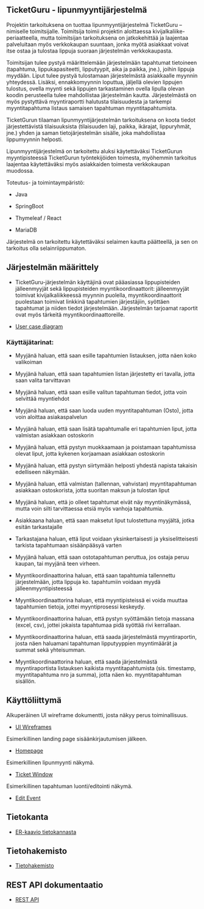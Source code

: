 ## TicketGuru - lipunmyyntijärjestelmä

Projektin tarkoituksena on tuottaa lipunmyyntijärjestelmä TicketGuru –nimiselle toimitsijalle. Toimitsija toimii projektin aloittaessa kivijalkaliike-periaatteella, mutta toimitsijan tarkoituksena on jatkokehittää ja laajentaa palveluitaan myös verkkokaupan suuntaan, jonka myötä asiakkaat voivat itse ostaa ja tulostaa lippuja suoraan järjestelmän verkkokaupasta.

Toimitsijan tulee pystyä määrittelemään järjestelmään tapahtumat tietoineen (tapahtuma, lippukapasiteetti, lipputyypit, aika ja paikka, jne.), joihin lippuja myydään. Liput tulee pystyä tulostamaan järjestelmästä asiakkaalle myynnin yhteydessä. Lisäksi, ennakkomyynnin loputtua, jäljellä olevien lippujen tulostus, ovella myynti sekä lippujen tarkastaminen ovella lipulla olevan koodin perusteella tulee mahdollistaa järjestelmän kautta. Järjestelmästä on myös pystyttävä myyntiraportti halutusta tilaisuudesta ja tarkempi myyntitapahtuma listaus samaisen tapahtuman myyntitapahtumista.

TicketGurun tilaaman lipunmyyntijärjestelmän tarkoituksena on koota tiedot järjestettävistä tilaisuuksista (tilaisuuden laji, paikka, ikärajat, lippuryhmät, jne.) yhden ja saman tietojärjestelmän sisälle, joka mahdollistaa lippumyynnin helposti.

Lipunmyyntijärjestelmä on tarkoitettu aluksi käytettäväksi TicketGurun myyntipisteessä TicketGurun työntekijöiden toimesta, myöhemmin tarkoitus laajentaa käytettäväksi myös asiakkaiden toimesta verkkokaupan muodossa.

Toteutus- ja toimintaympäristö:

- Java

- SpringBoot

- Thymeleaf / React

- MariaDB

Järjestelmä on tarkoitettu käytettäväksi selaimen kautta päätteellä, ja sen on tarkoitus olla selainriippumaton.

## Järjestelmän määrittely

- TicketGuru-järjestelmän käyttäjinä ovat pääasiassa lippupisteiden jälleenmyyjät sekä lippupisteiden myyntikoordinaattorit: jälleenmyyjät toimivat kivijalkaliikkeessä myynnin puolella, myyntikoordinaattorit puolestaan toimivat linkkinä tapahtumien järjestäjiin, syöttäen tapahtumat ja niiden tiedot järjestelmään. Järjestelmän tarjoamat raportit ovat myös tärkeitä myyntikoordinaattoreille.

* [User case diagram](https://github.com/marko-airisto/TicketGuru/blob/master/Usercase_RBMK_05022020.pdf)

### Käyttäjätarinat:

- Myyjänä haluan, että saan esille tapahtumien listauksen, jotta näen koko valikoiman

- Myyjänä haluan, että saan tapahtumien listan järjestetty eri tavalla, jotta saan valita tarvittavan

- Myyjänä haluan, että saan esille valitun tapahtuman tiedot, jotta voin selvittää myyntiehdot

- Myyjänä haluan, että saan luoda uuden myyntitapahtuman (Osto), jotta voin aloittaa asiakaspalvelun

- Myyjänä haluan, että saan lisätä tapahtumalle eri tapahtumien liput, jotta valmistan asiakkaan ostoskorin

- Myyjänä haluan, että pystyn muokkaamaan ja poistamaan tapahtumissa olevat liput, jotta kykenen korjaamaan asiakkaan ostoskorin

- Myyjänä haluan, että pystyn siirtymään helposti yhdestä napista takaisin edelliseen näkymään.

- Myyjänä haluan, että valmistan (tallennan, vahvistan) myyntitapahtuman asiakkaan ostoskorista, jotta suoritan maksun ja tulostan liput

- Myyjänä haluan, että jo olleet tapahtumat eivät näy myyntinäkymässä, mutta voin silti tarvittaessa etsiä myös vanhoja tapahtumia.

- Asiakkaana haluan, että saan maksetut liput tulostettuna myyjältä, jotka esitän tarkastajalle

- Tarkastajana haluan, että liput voidaan yksinkertaisesti ja yksiselitteisesti tarkista tapahtumaan sisäänpääsyä varten

- Myyjänä haluan, että saan ostotapahtuman peruttua, jos ostaja peruu kaupan, tai myyjänä teen virheen.

- Myyntikoordinaattorina haluan, että saan tapahtumia tallennettu järjestelmään, jotta lippuja ko. tapahtumiin voidaan myydä jälleenmyyntipisteessä

- Myyntikoordinaattorina haluan, että myyntipisteissä ei voida muuttaa tapahtumien tietoja, jottei myyntiprosessi keskeydy.

- Myyntikoordinaattorina haluan, että pystyn syöttämään tietoja massana (excel, csv), jottei jokaista tapahtumaa pidä syöttää rivi kerrallaan.

- Myyntikoordinaattorina haluan, että saada järjestelmästä myyntiraportin, josta näen haluamani tapahtuman lipputyyppien myyntimäärät ja summat sekä yhteisumman.

- Myyntikoordinaattorina haluan, että saada järjestelmästä myyntiraportista listauksen kaikista myyntitapahtumista (sis. timestamp, myyntitapahtuma nro ja summa), jotta näen ko. myyntitapahtuman sisällön.

## Käyttöliittymä

Alkuperäinen UI wireframe dokumentti, josta näkyy perus toiminallisuus.

- [UI Wireframes](https://github.com/marko-airisto/TicketGuru/blob/master/TicketGuru_UI.pdf)

Esimerkillinen landing page sisäänkirjautumisen jälkeen.

- [Homepage](https://github.com/marko-airisto/TicketGuru/blob/master/images/Homepage.png)

Esimerkillinen lipunmyynti näkymä.

- [Ticket Window](https://github.com/marko-airisto/TicketGuru/blob/master/images/ChooseTicket.png)

Esimerkillinen tapahtuman luonti/editointi näkymä.

- [Edit Event](https://github.com/marko-airisto/TicketGuru/blob/master/images/EditTicket.png)

## Tietokanta

- [ER-kaavio tietokannasta](https://github.com/marko-airisto/TicketGuru/blob/master/TicketGuru_ER.pdf)

## Tietohakemisto

- [Tietohakemisto](https://github.com/marko-airisto/TicketGuru/blob/master/TicketGuruDB.md)

## REST API dokumentaatio

- [REST API](https://github.com/marko-airisto/TicketGuru/tree/master/documentation/API)
